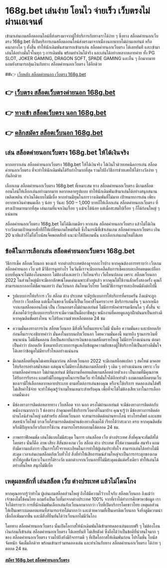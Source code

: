 # 168g.bet เล่นง่าย โอนไว จ่ายเร็ว เว็บตรงไม่ผ่านเอเจนต์
เข้ามาเล่นเกมสล็อตออนไลน์ที่ส่งตรงมาจากผู้ให้บริการกับทางเราได้ง่าย ๆ ซึ่งทาง สล็อตค่ายนอกเว็บตรง 168g.bet ที่เปิดบริการเกมสล็อตออนไลน์ส่งตรงมาจากเมืองนอกแบบไม่ผ่านเอเย่นต์ หรือคนกลางใด ๆ ทั้งสิ้น ทำให้นักเดิมพันสามารถเข้ามาเล่น สล็อตค่ายนอกเว็บตรง ได้เลยทันที และเข้ามาเล่นได้อย่างมั่นใจในทุก ๆ การเดิมพัน พร้อมทำเงินได้จริง และเล่นได้อย่างหลากหลายค่าย ทั้ง PG SLOT, JOKER GAMING, DRAGON SOFT, SPADE GAMING และอื่น ๆ อีกมากมาย แถมยังสามารถลุ้นเงินกับทาง สล็อตค่ายนอกเว็บตรง ได้อีกด้วย

##👉 [เว็บหลัก สล็อตค่ายนอก เว็บตรง 168g.bet](https://168g.bet)
## 👉 [เว็บตรง สล็อตเว็บตรงค่ายนอก 168g.bet](https://168g.bet)
##  👉 [ทางเข้า สล็อตเว็บตรง นอก 168g.bet](https://168g.bet)
##  👉 [คลิกสมัคร สล็อตเว็บนอก 168g.bet](https://168g.bet)
## เล่น สล็อตค่ายนอกเว็บตรง 168g.bet ให้ได้เงินจริง

หากอยากเล่น สล็อตค่ายนอกเว็บตรง 168g.bet ให้ได้เงินจริง ได้เงินไวด้วยเทคนิคการเล่น สล็อตค่ายนอกเว็บตรง ที่จะทำให้นักเดิมพันได้รับกำไรมากที่สุด รวมไปถึงวิธีการช่วยเลยให้ได้รางวัลง่าย ๆ กันอีกด้วย

เลือกเกม สล็อตค่ายนอกเว็บตรง 168g.bet ที่เหมาะสม
ทาง สล็อตค่ายนอกเว็บตรง มีเกมสล็อตออนไลน์ให้เลือกเล่นอย่างมากมาย หลากหลายรูปแบบ ทำให้นักเดิมพันเข้ามาเล่นได้อย่างสนุกสนาน เพลิดเพลิน ทำเงินได้แบบไม่มีเบื่อ หากท่านมีทุนในการวางเดิมพันที่ไม่มาก เป้าหมายการเล่น เพียงอยากหาเงินค่าขนมเล็ก ๆ น้อย ๆ วันละ 500 – 1,000 บาทก็ให้เลือกเล่น สล็อตค่ายนอกเว็บตรง ที่ตรงเป้าหมายมากที่สุด เล่นเกมที่แจกเงินเรื่อย ๆ แม้จะได้น้อย แต่เมื่อสะสมไปเรื่อย ๆ ก็ได้ก้อนใหญ่ ๆ แน่นอน

สล็อตค่ายนอกเว็บตรง 168g.bet ไม่ได้มีเกมเดียว
หากเล่น สล็อตค่ายนอกเว็บตรง แล้วไม่ได้เงินรางวัลตามเป้าหมายสักทีก็ให้เปลี่ยนเกมใหม่ทันที ซึ่งในกรณีที่เข้าเล่นเกม สล็อตค่ายนอกเว็บตรง เกิน 20 นาทีแล้วก็ไม่ได้โบนัสแจ็คพอตสักที แนะนำให้ปิดเกมนั้น และเลือกเล่นเกมใหม่ได้เลย
## ข้อดีในการเลือกเล่น สล็อตค่ายนอกเว็บตรง 168g.bet
วิธีการเช็ค สล็อตเว็บนอก ของแท้ จากต่างประเทศต้องดูจากอะไรบ้าง
      หากคุณต้องการทราบว่า เว็บเกมสล็อตค่ายนอก เว็บ แท้ มีวิธีการดูอย่างไร ในวันนี้เราจะมีบอกเคล็ดลับการเช็คแบบละเอียดหมดเปลือก แบบที่คุณจะไม่ต้องโดนหลอก ไม่ต้องลังเลเลยว่า เว็บไหนจริง เว็บไหนปลอม เพราะ สล็อตเว็บนอก 2022 ในส่วนใหญ่มักจะมีเอกลักษณ์โดดเด่นเฉพาะตัวอยู่แล้ว หากคุณได้ใช้งานสักครั้งสองครั้ง คุณก็สามารถแยกออกได้ชัดเจนเลยว่า อันเว็บนอก อันไหนเว็บไทย โดยมีวิธีการดูรายละเอียดมีดังต่อไปนี้
- รูปแบบการให้บริการ
เว็บ สล็อต ต่าง ประเทศ จะมีรูปแบบการให้บริการที่ครบครัน ถึงแม้จะถูกเรียกว่า เว็บสล็อต แต่เนื้อในของเว็บนั้นก็เป็นเว็บคาสิโนครบวงจร มีบริการเกมอื่น ๆ นอกเหนือจากเกมสล็อตออนไลน์ เป็น เว็บนอกตรงไม่ผ่านเอเย่นต์ ไม่มีการหักค่าธรรมเนียนใด ๆ ทั้งสิ้น จะสังเกตได้ว่ารูปแบบการบริการจะมีความเป็นมืออาชีพสูง พนักงานที่คอยดูแลถูกฝึกฝนมาเป็นอย่างดี หากคุณติดขัดตรงไหน จะได้รับความช่วยเหลือตลอด 24 ชม

- ความมั่นคงทางการเงิน
สล็อตเว็บนอก มีสิ่งที่เว็บอื่นแทบจะไม่มี นั่นคือ ความมั่นคง และปลอดภัย ก่อนอื่นเราจะอธิบายคำว่า มั่นคงในแบบฉบับเว็บนอก โดยความมั่นคงนี้ หมายถึง ฐานการเงินที่หนาแน่น ไม่มีสั่นคลอน ถือเป็นสถาบันการเงินของเกมสล็อตรายใหญ่ ไม่มีการโกงแน่นอน ต่อมาเป็นคำว่า ปลอดภัย ซึ่งหมายถึงระบบการดูแลเก็บข้อมูลความลับของผู้ใช้บริการได้เป็นอย่างดีมั่นใจได้เลยว่าข้อมูลไม่มีทางรั่วไหลอย่างแน่นอน

- มีเกมสล็อตที่คุณไม่เคยเห็นมาก่อน
สล็อตเว็บนอก 2022 จะมีเกมสล็อตแปลก ๆ สดใหม่ มาคอยให้บริการอย่างสม่ำเสมอ แต่คุณจะไม่มีทางได้เล่นเกมสล็อตซ้ำ ๆ เดิม ๆ อย่างแน่นอน เพราะ เว็บเกมสล็อตค่ายนอก ไม่ผ่านเอเย่นต์ มีทีมงานที่คอยผลิตเกมสล็อตด้วยตัวเอง เป็นเกมที่มีคุณภาพ ได้รับการรับรอง แถมยังมีใบอนุญาตในการเปิดเว็บ ทำให้มั่นใจได้อีกเท่าตัว แถมเกมสล็อตบนเว็บของเรามีให้เลือกหลากหลายประเภท ตามสไตล์การเล่นของคุณ หรือจะใช้บริการ ทดลองเล่นได้ฟรี ไม่เสียค่าใช้จ่าย จะทำให้คุณรู้ว่าเกมไหนเหมาะสำหรับคุณ เพื่อที่จะได้ไม่ต้องเสียเวลาในการเลือกเกมนั่นเอง

- มีช่องทางการติดต่อหลายทาง
เว็บสล็อต จาก นอก ตรงไม่ผ่านเอเย่นต์ จะมีช่องทางการติดต่อกับพนักงานมากกว่า 1 ช่องทาง ถ้าคุณเคยใช้บริการเว็บคาสิโนมาบ้าง คุณจะรู้ว่า มีช่องทางการติดต่อผ่านไลน์ส่วนใหญ่ แต่สำหรับ สล็อตเว็บนอก จะสามารถติดต่อผ่านทางไลน์ ทางโทรศัพท์ และแชทสดหน้าเว็บไซต์ บางเว็บก็สามารถติดต่อผ่านช่องทางอีเมลได้ เรียกได้ว่าสะดวก ครบ หากคุณติดขัด หรือมีปัญหาเกี่ยวกับการใช้งาน สามารถโทรสอบถามได้ตลอด 24 ชม.

- ภาพกราฟิกคมชัด เล่นได้แบบไม่มีสะดุด
ในการ เล่นสล็อต เว็บ ต่างประเทศ สิ่งที่คุณจะสัมผัสได้โดยตรง นั่นก็คือ ภาพ เสียง สีสันของเกม เว็บ สล็อต ต่าง ประเทศ ที่ให้ความคมชัด สมจริง แถมยังมีความอลังการ เป็นการใส่ใจรายละเอียดในการทำให้ผู้เล่นประทับใจ สามารถเล่นได้อย่างไม่มีสะดุด เวลาเล่นเกมสล็อตกับเว็บทั่วไป สิ่งที่ทำให้เสียอารมณ์ส่วนใหญ่จะเป็นการกระตุกของเกม ทำให้ถูกขัดจังหวะในการได้รางวัล แตกต่างจากเว็บนอกที่ไม่มีสะดุดแม้แต่ครั้งเดียว ทำให้เล่นได้อย่างลื่นไหล สนุกไม่มีเบื่อ
## เหตุผลหลักที่ เล่นสล็อต เว็บ ต่างประเทศ แล้วไม่โดนโกง
หากคุณอยากรู้ว่าทำไม ผู้เล่นเกมสล็อตส่วนใหญ่ ถึงได้มีความไว้วางใจกับ สล็อตเว็บนอก ถึงแม้ว่าเจ้าของไม่ใช่คนไทย แถมยังเป็นเว็บที่มาจากต่างประเทศ 100% จากที่เราได้ทำการศึกษาหาข้อมูล เราจึงได้ทราบว่า การที่นักเดิมพันเลือกเล่นกับเว็บนอกมากกว่า เว็บที่เปิดบริการโดยชาวไทย เหตุผลส่วนให้เป็นเพราะผลตอบแทนที่สามารถจ่ายได้มากกว่า และด้วยความที่เป็นเครดิตเว็บนอก จึงยิ่งดูมีความน่าเชื่อถือเพิ่มมากขึ้น และมีสิ่งที่ยืนยันได้ว่าเว็บนอกไม่มีวันโกง

 โดยทาง สล็อตค่ายนอกเว็บตรง นั้นเปิดโอกาสให้นักเดิมพันได้เข้ามาทดลองเล่นแบบฟรี ๆ ไม่ต้องโอนเงินก่อนก็เข้าเล่น สล็อตค่ายนอกเว็บตรง ได้เลยทันที ไม่เสียตังค์ ซึ่งถือได้ว่าเป็นข้อดีที่น่าสนใจมาก ๆ ของ สล็อตค่ายนอกเว็บตรง รวมไปถึงยังมีกิจกรรมดี ๆ ที่เปิดโอกาสให้เดิมพันก่อน โปรโมชั่น โบนัส จัดหนัก จัดเต็มอีกด้วย พร้อมเข้ามาร่วมทดลองเล่น และทำเงินกับทาง สล็อตค่ายนอกเว็บตรง ได้ง่าย ๆ ตลอด 24 ชม.
#### [สมัคร 168g.bet สล็อตค่ายนอกเว็บตรง](https://168g.bet)
